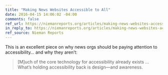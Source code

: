 ```yaml
---
title: "Making News Websites Accessible to All"
date: 2016-04-15 14:06:02 -04:00
comments: false
ref_url: https://niemanreports.org/articles/making-news-websites-accessible-to-all/
in_reply_to: https://niemanreports.org/articles/making-news-websites-accessible-to-all/
ref_source: Nieman Reports
---
```


This is an excellent piece on why news orgs should be paying attention to accessibility… and why they aren’t:

> [M]uch of the core technology for accessibility already exists … What’s holding accessibility back is design—and awareness. 